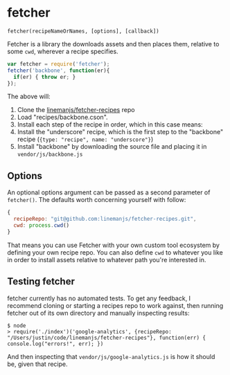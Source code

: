 # fetcher

`fetcher(recipeNameOrNames, [options], [callback])`

Fetcher is a library the downloads assets and then places them, relative to some `cwd`, wherever a recipe specifies.

``` javascript
var fetcher = require('fetcher');
fetcher('backbone', function(er){
  if(er) { throw er; }
});
```

The above will:

1. Clone the [linemanjs/fetcher-recipes](https://github.com/linemanjs/fetcher-recipes) repo
2. Load "recipes/backbone.cson".
3. Install each step of the recipe in order, which in this case means:
4. Install the "underscore" recipe, which is the first step to the "backbone" recipe (`{type: "recipe", name: "underscore"}`)
5. Install "backbone" by downloading the source file and placing it in `vendor/js/backbone.js`

## Options

An optional options argument can be passed as a second parameter of `fetcher()`. The defaults worth concerning yourself with follow:

``` javascript
{
  recipeRepo: "git@github.com:linemanjs/fetcher-recipes.git",
  cwd: process.cwd()
}
```

That means you can use Fetcher with your own custom tool ecosystem by defining your own recipe repo. You can also define `cwd` to whatever you like in order to install assets relative to whatever path you're interested in.

## Testing fetcher

fetcher currently has no automated tests. To get any feedback, I recommend cloning or starting a recipes repo to work against, then
running fetcher out of its own directory and manually inspecting results:

```
$ node
> require('./index')('google-analytics', {recipeRepo: "/Users/justin/code/linemanjs/fetcher-recipes"}, function(err) { console.log("errors!", err); })
```

And then inspecting that `vendor/js/google-analytics.js` is how it should be, given that recipe.
